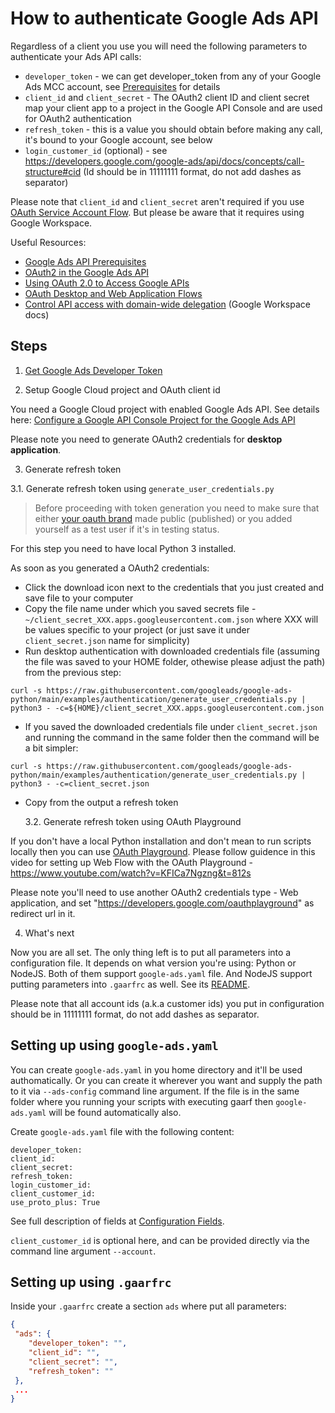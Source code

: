 # How to authenticate Google Ads API
Regardless of a client you use you will need the following parameters to authenticate your Ads API calls:  
* `developer_token` - we can get developer_token from any of your Google Ads MCC account, see [Prerequisites](https://developers.google.com/google-ads/api/docs/first-call/overview#prerequisites) for details
* `client_id` and `client_secret` - The OAuth2 client ID and client secret map your client app to a project in the Google API Console and are used for OAuth2 authentication
* `refresh_token` - this is a value you should obtain before making any call, it's bound to your Google account, see below
* `login_customer_id` (optional) - see https://developers.google.com/google-ads/api/docs/concepts/call-structure#cid (Id should be in 11111111 format, do not add dashes as separator)

Please note that `client_id` and `client_secret` aren't required if you use [OAuth Service Account Flow](https://developers.google.com/google-ads/api/docs/client-libs/python/oauth-service).
But please be aware that it requires using Google Workspace.

Useful Resources:
* [Google Ads API Prerequisites](https://developers.google.com/google-ads/api/docs/first-call/overview#prerequisites)
* [OAuth2 in the Google Ads API](https://developers.google.com/google-ads/api/docs/oauth/overview)
* [Using OAuth 2.0 to Access Google APIs](https://developers.google.com/identity/protocols/oauth2)
* [OAuth Desktop and Web Application Flows](https://developers.google.com/google-ads/api/docs/client-libs/python/oauth-web)
* [Control API access with domain-wide delegation](https://support.google.com/a/answer/162106) (Google Workspace docs)


## Steps

1. [Get Google Ads Developer Token](https://developers.google.com/google-ads/api/docs/first-call/dev-token)

2. Setup Google Cloud project and OAuth client id

You need a Google Cloud project with enabled Google Ads API. 
See details here: [Configure a Google API Console Project for the Google Ads API](https://developers.google.com/google-ads/api/docs/oauth/cloud-project)

Please note you need to generate OAuth2 credentials for **desktop application**.


3. Generate refresh token

  3.1. Generate refresh token using `generate_user_credentials.py`

>Before proceeding with token generation you need to make sure that either [your oauth brand](https://console.cloud.google.com/apis/credentials/consent)
made public (published) or you added yourself as a test user if it's in testing status.

For this step you need to have local Python 3 installed.

As soon as you generated a OAuth2 credentials:
* Click the download icon next to the credentials that you just created and save file to your computer
* Copy the file name under which you saved secrets file -
`~/client_secret_XXX.apps.googleusercontent.com.json` where XXX will be values specific to your project 
(or just save it under `client_secret.json` name for simplicity)
* Run desktop authentication with downloaded credentials file
(assuming the file was saved to your HOME folder, othewise please adjust the path) from the previous step:  
```
curl -s https://raw.githubusercontent.com/googleads/google-ads-python/main/examples/authentication/generate_user_credentials.py | python3 - -c=${HOME}/client_secret_XXX.apps.googleusercontent.com.json
```
* If you saved the downloaded credentials file under `client_secret.json` and running the command in the same folder then the command will be a bit simpler:
```
curl -s https://raw.githubusercontent.com/googleads/google-ads-python/main/examples/authentication/generate_user_credentials.py | python3 - -c=client_secret.json
``` 
* Copy from the output a refresh token


  3.2. Generate refresh token using OAuth Playground

If you don't have a local Python installation and don't mean to run scripts locally then you can use [OAuth Playground](https://developers.google.com/oauthplayground/).
Please follow guidence in this video for setting up Web Flow with the OAuth Playground - https://www.youtube.com/watch?v=KFICa7Ngzng&t=812s

Please note you'll need to use another OAuth2 credentials type - Web application, and set "https://developers.google.com/oauthplayground" as redirect url in it.


4. What's next

Now you are all set. The only thing left is to put all parameters into a configuration file.
It depends on what version you're using: Python or NodeJS. Both of them support `google-ads.yaml` file.
And NodeJS support putting parameters into `.gaarfrc` as well. See its [README](../js/README.md).

Please note that all account ids (a.k.a customer ids) you put in configuration should be in 11111111 format, do not add dashes as separator.


## Setting up using `google-ads.yaml`
You can create `google-ads.yaml` in you home directory and it'll be used authomatically. 
Or you can create it wherever you want and supply the path to it via `--ads-config` command line argument. 
If the file is in the same folder where you running your scripts with executing gaarf then `google-ads.yaml` will be found automatically also.

Create `google-ads.yaml` file with the following content:
```
developer_token:
client_id:
client_secret:
refresh_token:
login_customer_id:
client_customer_id:
use_proto_plus: True
```
See full description of fields at [Configuration Fields](https://developers.google.com/google-ads/api/docs/client-libs/python/configuration#configuration_fields).

`client_customer_id` is optional here, and can be provided directly via the command line argument `--account`.

## Setting up using `.gaarfrc`
Inside your `.gaarfrc` create a section `ads` where put all parameters:
```json
{
 "ads": {
    "developer_token": "",
    "client_id": "",
    "client_secret": "",
    "refresh_token": ""
 },
 ...
}
```
